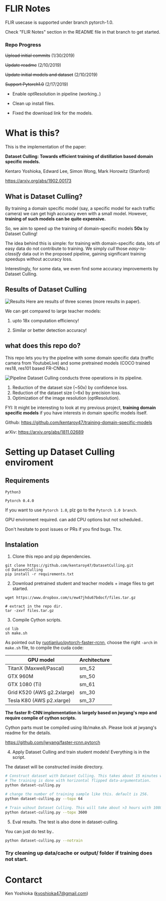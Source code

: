 # FLIR Notes
FLIR usecase is supported under branch pytorch-1.0. 

Check "FLIR Notes" section in the README file in that branch to get started.

### Repo Progress
~~Upload initial commits~~ (1/30/2019)

~~Update readme~~ (2/10/2019)

~~Update initial models and dataset~~ (2/10/2019)

~~Support Pytorch1.0~~ (2/17/2019)

- Enable optResolution in pipeline (working..)

- Clean up install files. 

- Fixed the download link for the models.

# What is this?
This is the implementation of the paper:

**Dataset Culling: Towards efficient training of distillation based domain specific models.**

Kentaro Yoshioka, Edward Lee, Simon Wong, Mark Horowitz (Stanford)

https://arxiv.org/abs/1902.00173

## What is Dataset Culling?
By training a domain specific model (say, a specific model for each traffic camera) we can get high accuracy even with a small model.
However, **training of such models can be quite expensive.**

So, we aim to speed up the training of domain-specific models **50x** by Dataset Culling!

The idea behind this is simple: for training with domain-specific data, lots of easy data do not contribute to training. 
We simply *cull* those *easy-to-classify* data out in the proposed pipeline, gaining significant training speedups without accuracy loss.

Interestingly, for some data, we even find some accuracy improvements by Dataset Culling.

## Results of Dataset Culling
![Results](https://github.com/kentaroy47/DatasetCulling/blob/master/figure-of-dataset.png)
Here are results of three scenes (more results in paper).

We can get compared to large teacher models: 

1) upto 18x computation efficiency!

2) Similar or better detection accuracy!

## what does this repo do?
This repo lets you try the pipeline with some domain specific data (traffic camera from YoutubeLive) and some pretrained models (COCO trained res18, res101 based FR-CNNs.)

![Pipeline](https://github.com/kentaroy47/DatasetCulling/blob/master/fig1.jpg)
Dataset Culling conducts three operations in its pipeline.  
1. Reduction of the dataset size (~50x) by confidence loss.
2. Reduction of the dataset size (~6x) by precision loss.
3. Optimization of the image resolution (optResolution).

FYI: It might be interesting to look at my previous project, **training domain specific models** if you have interests in domain specific models itself.

Github: https://github.com/kentaroy47/training-domain-specific-models

arXiv: https://arxiv.org/abs/1811.02689

# Setting up Dataset Culling enviroment

## Requirements
`Python3`

`Pytorch 0.4.0` 

If you want to use `Pytorch 1.0`, plz go to the `Pytorch 1.0 branch`.

GPU enviroment required. can add CPU options but not scheduled..

Don't hesitate to post issues or PRs if you find bugs. Thx.

## Instalation
1. Clone this repo and pip dependencies.

```
git clone https://github.com/kentaroy47/DatasetCulling.git
cd DatasetCulling
pip install -r requirements.txt
```

2. Download pretrained student and teacher models + image files to get started.

```
wget https://www.dropbox.com/s/ew47jhdu67bdocf/files.tar.gz

# extract in the repo dir.
tar -zxvf files.tar.gz

```

3. Compile Cython scripts.
```
cd lib
sh make.sh
```

As pointed out by [ruotianluo/pytorch-faster-rcnn](https://github.com/ruotianluo/pytorch-faster-rcnn), choose the right `-arch` in `make.sh` file, to compile the cuda code:

  | GPU model  | Architecture |
  | ------------- | ------------- |
  | TitanX (Maxwell/Pascal) | sm_52 |
  | GTX 960M | sm_50 |
  | GTX 1080 (Ti) | sm_61 |
  | Grid K520 (AWS g2.2xlarge) | sm_30 |
  | Tesla K80 (AWS p2.xlarge) | sm_37 |

**The faster R-CNN implementation is largely based on jwyang's repo and require complie of cython scripts.**

Cython parts must be compiled using lib/make.sh.
Please look at jwyang's readme for the details.

https://github.com/jwyang/faster-rcnn.pytorch

4. Apply Dataset Culling and train student models!
Everything is in the script.
 
The dataset will be constructed inside directory.

```sh
# Construct dataset with Dataset Culling. This takes about 15 minutes with 1080Ti.
# The training is done with horizontal flipped data-argumentation.
python dataset-culling.py

# change the number of training sample like this. default is 256.
python dataset-culling.py --topx 64

# Train wihout Dataset Culling. This will take about >3 hours with 1080Ti.
python dataset-culling.py --topx 3600

```

5. Eval results. 
The test is also done in dataset-culling.

You can just do test by..

```sh
python dataset-culling.py --notrain
```

### Try cleaning up data/cache or output/ folder if training does not start.

# Contarct
Ken Yoshioka (kyoshioka47@gmail.com)


